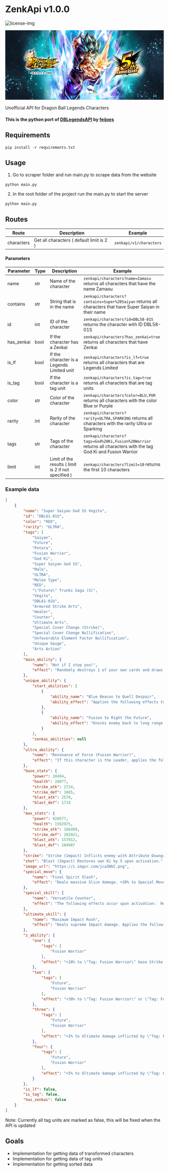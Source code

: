 [license-img]: https://img.shields.io/badge/License-MIT-white.svg
# ZenkApi v1.0.0
![license-img][]

![vegito.png](assets/vegito.png)

Unofficial API for Dragon Ball Legends Characters

#### This is the python port of [DBLegendsAPI](https://github.com/feijoes/DBlegendsAPI) by [feijoes](https://github.com/feijoes)

## Requirements

```shell
pip install -r requirements.txt
```

## Usage

1. Go to scraper folder and run main.py to scrape data from the website

```shell
python main.py
```

2. In the root folder of the project run the main.py to start the server

```shell
python main.py
```

## Routes

Route | Description | Example
------|-------------|--------
characters | Get all characters ( default limit is 2 ) | ```zenkapi/v1/characters```

#### Parameters

| Parameter | Type | Description | Example 
| --------- | ---- | ----------- | ------- 
| name | str | Name of the character | ```zenkapi/characters?name=Zamasu``` returns all characters that have the name Zamasu
| contains | str | String that is in the name | ```zenkapi/characters?contains=Super%20Saiyan``` returns all characters that have Super Saiyan in their name
| id | int | ID of the character | ```zenkapi/characters?id=DBL58-01S``` returns the character with ID DBL58-01S
| has_zenkai | bool | If the character has a Zenkai | ```zenkapi/characters?has_zenkai=true``` returns all characters that have Zenkai
| is_lf | bool | If the character is a Legends Limited unit | ```zenkapi/characters?is_lf=true``` returns all characters that are Legends Limited
| is_tag | bool | If the character is a tag unit | ```zenkapi/characters?is_tag=true``` returns all characters that are tag units
| color | str | Color of the character | ```zenkapi/characters?color=BLU,PUR``` returns all characters with the color Blue or Purple
| rarity | int | Rarity of the character | ```zenkapi/characters?rarity=ULTRA,SPARKING``` returns all characters with the rarity Ultra or Sparking
| tags | str | Tags of the character | ```zenkapi/characters?tags=God%20Ki,Fusion%20Warrior``` returns all characters with the tag God Ki and Fusion Warrior
| limit | int | Limit of the results ( limit is 2 if not specified ) | ```zenkapi/characters?limit=10``` returns the first 10 characters

### Example data

```json
[
    {
        "name": "Super Saiyan God SS Vegito",
        "id": "DBL61-01U",
        "color": "RED",
        "rarity": "ULTRA",
        "tags": [
            "Saiyan",
            "Future",
            "Potara",
            "Fusion Warrior",
            "God Ki",
            "Super Saiyan God SS",
            "Male",
            "ULTRA",
            "Melee Type",
            "RED",
            "\"Future\" Trunks Saga (S)",
            "Vegito",
            "DBL61-01U",
            "Armored Strike Arts",
            "Healer",
            "Counter",
            "Ultimate Arts",
            "Special Cover Change (Strike)",
            "Special Cover Change Nullification",
            "Unfavorable Element Factor Nullification",
            "Unique Gauge",
            "Arts Action"
        ],
        "main_ability": {
            "name": "Not if I stop you!",
            "effect": "Randomly destroys 1 of your own cards and draws the Ultimate Arts Card \"Maximum Impact Rush\" next. Restores own health by 30% and Ki by 50. Cancels own Attribute Downgrades and Abnormal Conditions. Applies Attribute Upgrade \"-50% to enemy's 'Sustained Damage CUT' effects\" to self for 15 timer counts.  Requirements: 20 timer counts must elapse."
        },
        "unique_ability": {
            "start_abilities": [
                {
                    "ability_name": "Blue Beacon to Quell Despair",
                    "ability_effect": "Applies the following effects to self when battle starts:  +150% to damage inflicted (cannot be cancelled). +30% to Strike damage inflicted (cannot be cancelled). Reduces damage received by 70% (cannot be cancelled). Increases Arts Card Draw Speed by 1 level (cannot be cancelled). Increases Arts Card Draw Speed by 1 level for 30 timer counts. -5 to Arts costs (cannot be cancelled). Applies Buff Effect \"Nullifies enemy's 'Reduce Dragon Balls' effects\" for 60 timer counts (cannot be cancelled). Applies Buff Effect \"Nullifies enemy's 'Destroy Card' effects\" for 30 timer counts.  The following effects occur when this character enters the battlefield:  Draw a Strike Arts Card next. +20% to own Ki Recovery for 15 timer counts. Applies Buff Effect \"Nullifies enemy's special actions that activate when changing cover\" to self for 5 timer counts. Seals enemy's Rising Rush for 5 timer counts. Reduces enemy Vanishing Gauge to 0% (activates once).  Also cancels allies' Attribute Downgrades and Abnormal Conditions if there are 3 enemy battle members remaining.  The following effects occur every time when faced with an enemy:  Restores own Ki by 30. Inflicts enemy with Attribute Downgrade \"-15% to Critical Rate\" for 15 timer counts. Seals enemy's Special Move Arts. The sealed Arts cannot be used for 3 timer counts.  Applies the following effects to self if own remaining health is 50% or below after being hit by an enemy's Arts attack while this character is on the battlefield (activates once):  Restores health by 30%. Nullifies unfavorable Element factors for damage sustained for 30 timer counts. Increases Dragon Balls by 1. Cancels Attribute Downgrades and Abnormal Conditions."
                },
                {
                    "ability_name": "Fusion to Right the Future",
                    "ability_effect": "Knocks enemy back to long range if a cover change is performed against their Strike Arts attack (activates during assists).  [Comboable Arts] Special Move Arts  Charges own Unique Gauge every time this character uses an Arts Card while they are on the battlefield. Once the Unique Gauge is full, it resets to zero and applies the following effects to self:  Draw a Strike Arts Card next. Restores health by 10% and Ki by 50. +30% to damage inflicted for 15 timer counts (cannot be cancelled). +40% to Ki Recovery for 15 timer counts (cannot be cancelled). Applies Buff Effect \"Nullifies enemy's special actions that activate when changing cover\" for 5 timer counts.  Applies the following effects to self when this character activates Rising Rush:  Increases Dragon Balls by 1. +40% to Ki Recovery (cannot be cancelled). Nullifies unfavorable Element factors for 10 timer counts (cannot be cancelled). Nullifies enemy's \"Restores health when it reaches 0\" effects when this character attacks for 3 timer counts.  The following effects occur when this character defeats an enemy:  Restores own Vanishing Gauge by 100%. Restores ally health by 10%."
                }
            ],
            "zenkai_abilities": null
        },
        "ultra_ability": {
            "name": "Resonance of Force (Fusion Warrior)",
            "effect": "If this character is the Leader, applies the following effects to self when battle starts:  +30% to damage inflicted (cannot be cancelled). +30% to Ki Recovery (cannot be cancelled).  If this character is not the Leader, applies the following effects to self per \"Tag: Fusion Warrior\" battle/support member when battle starts:  +5% to damage inflicted (cannot be cancelled). +5% to Ki Recovery (cannot be cancelled).  *Up to 3 support members will be counted."
        },
        "base_stats": {
            "power": 10494,
            "health": 26077,
            "strike_atk": 2724,
            "strike_def": 1685,
            "blast_atk": 2570,
            "blast_def": 1719
        },
        "max_stats": {
            "power": 928577,
            "health": 1592975,
            "strike_atk": 166409,
            "strike_def": 102921,
            "blast_atk": 157012,
            "blast_def": 104987
        },
        "strike": "Strike (Impact) Inflicts enemy with Attribute Downgrade \"+10% to Damage Received\" for 15 timer counts on hit. *Blast Armor when charging forward.",
        "shot": "Blast (Impact) Restores own Ki by 5 upon activation.",
        "image_url": "https://i.imgur.com/jca3NbC.png",
        "special_move": {
            "name": "Final Spirit Slash",
            "effect": "Deals massive Slice damage. +30% to Special Move damage inflicted for 3 timer counts upon activation. 100% chance to inflict Extreme Bleed on hit.  *Blast Armor when charging forward."
        },
        "special_skill": {
            "name": "Versatile Counter",
            "effect": "The following effects occur upon activation:  Restores own health by 15%. Nullifies own unfavorable Element factors for 10 timer counts (cannot be cancelled). Seals enemy's Rising Rush for 5 timer counts.  Counter will activate upon enemy's Tap Actions, Strike Arts, or Blast Arts while in fighting pose. The following effects occur when counter activates:  Randomly destroys 1 of your own cards and draws a Special Move Arts Card next (activates once). Restores own Ki by 50. Inflicts enemy with Attribute Downgrade \"-100% to Health Restoration\" for 10 timer counts.  [Comboable Arts] Special Move Arts Ultimate Arts"
        },
        "ultimate_skill": {
            "name": "Maximum Impact Rush",
            "effect": "Deals supreme Impact damage. Applies the following effects to self upon activation:  +20% to Ultimate damage inflicted for 3 timer counts. Nullifies enemy's \"Restores health when it reaches 0\" effects when this character attacks for 3 timer counts.  A portion of the damage inflicted will also be dealt to enemy members on standby on hit (this cannot cause them to be defeated).  Activates an Arts Action on hit. The following effects occur if the button is pressed enough times during the time limit:  Increases damage. Destroys all of your enemy's cards.  *Blast Armor when charging forward."
        },
        "z_ability": {
            "one": {
                "tags": [
                    "Fusion Warrior"
                ],
                "effect": "+28% to \"Tag: Fusion Warrior\" base Strike Attack & Defense during battle."
            },
            "two": {
                "tags": [
                    "Future",
                    "Fusion Warrior"
                ],
                "effect": "+30% to \"Tag: Fusion Warrior\" or \"Tag: Future\" base Strike Attack & Defense during battle."
            },
            "three": {
                "tags": [
                    "Future",
                    "Fusion Warrior"
                ],
                "effect": "+3% to Ultimate damage inflicted by \"Tag: Fusion Warrior\" and +38% to \"Tag: Fusion Warrior\" or \"Tag: Future\" base Strike Attack & Defense during battle."
            },
            "four": {
                "tags": [
                    "Future",
                    "Fusion Warrior"
                ],
                "effect": "+5% to Ultimate damage inflicted by \"Tag: Fusion Warrior\" and +42% to \"Tag: Fusion Warrior\" or \"Tag: Future\" base Strike Attack & Defense during battle."
            }
        },
        "is_lf": false,
        "is_tag": false,
        "has_zenkai": false
    }
]
```

Note: Currently all tag units are marked as false, this will be fixed when the API is updated

## Goals
- Implementation for getting data of transformed characters
- Implementation for getting data of tag units
- Implementation for getting sorted data